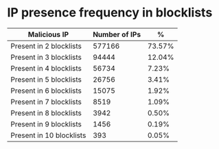# IP presence frequency in blocklists
| Malicious IP | Number of IPs | % |
|----|----|----|
| Present in 2 blocklists | 577166 | 73.57% |
| Present in 3 blocklists | 94444 | 12.04% |
| Present in 4 blocklists | 56734 | 7.23% |
| Present in 5 blocklists | 26756 | 3.41% |
| Present in 6 blocklists | 15075 | 1.92% |
| Present in 7 blocklists | 8519 | 1.09% |
| Present in 8 blocklists | 3942 | 0.50% |
| Present in 9 blocklists | 1456 | 0.19% |
| Present in 10 blocklists | 393 | 0.05% |
